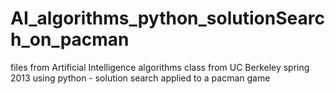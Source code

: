 AI_algorithms_python_solutionSearch_on_pacman
=============================================

files from Artificial Intelligence algorithms class from UC Berkeley spring 2013 using python - solution search applied to a pacman game
